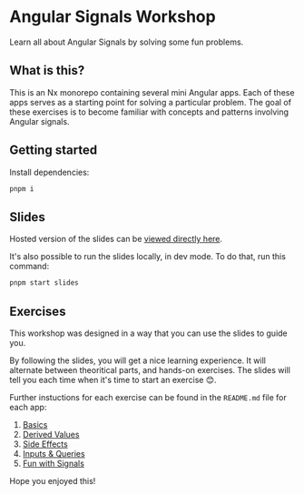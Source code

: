 # Angular Signals Workshop

Learn all about Angular Signals by solving some fun problems.

## What is this?

This is an Nx monorepo containing several mini Angular apps. Each of these apps serves as a starting point for solving a particular problem. The goal of these exercises is to become familiar with concepts and patterns involving Angular signals.

## Getting started

Install dependencies:

```bash
pnpm i
```

## Slides

Hosted version of the slides can be [viewed directly here](https://kfrederix.github.io/angular-signals-workshop/).

It's also possible to run the slides locally, in dev mode.
To do that, run this command:

```bash
pnpm start slides
```

## Exercises

This workshop was designed in a way that you can use the slides to guide you.

By following the slides, you will get a nice learning experience. It will alternate between theoritical parts, and hands-on exercises. The slides will tell you each time when it's time to start an exercise 😊.

Further instuctions for each exercise can be found in the `README.md` file for each app:

1. [Basics](./apps/01-basics/)
2. [Derived Values](./apps/02-derived-values/)
3. [Side Effects](./apps/03-side-effects/)
4. [Inputs & Queries](./apps/04-inputs-and-queries/)
5. [Fun with Signals](./apps/05-fun-with-signals/)


Hope you enjoyed this!
